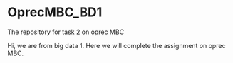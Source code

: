 # OprecMBC_BD1
The repository for task 2 on oprec MBC 

Hi, we are from big data 1.
Here we will complete the assignment on oprec MBC.
